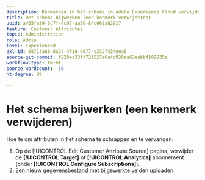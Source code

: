 ```yaml
---
description: Kenmerken in het schema in Adobe Experience Cloud verwijderen en vervangen.
title: Het schema bijwerken (een kenmerk verwijderen)
uuid: a465fa89-6c7f-4c07-aa59-84c968a82917
feature: Customer Attributes
topic: Administration
role: Admin
level: Experienced
exl-id: 08713a68-8a24-4f18-9d77-c332f434eea6
source-git-commit: f229ec33ff721527e6a4c920ea63eabb4102935a
workflow-type: tm+mt
source-wordcount: '50'
ht-degree: 0%

---
```


# Het schema bijwerken (een kenmerk verwijderen)

Hoe te om attributen in het schema te schrappen en te vervangen.

1. Op de [!UICONTROL Edit Customer Attribute Source] pagina, verwijder de **[!UICONTROL Target]** of **[!UICONTROL Analytics]** abonnement (onder **[!UICONTROL Configure Subscriptions]**).
1. [Een nieuw gegevensbestand met bijgewerkte velden uploaden](t-crs-usecase.md#task_BCC327B2A0EF4A1BBB2934013AB92B78).
